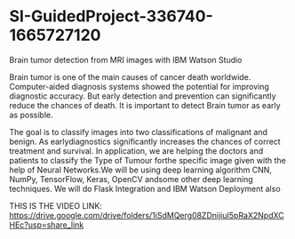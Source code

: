 # SI-GuidedProject-336740-1665727120
Brain tumor detection from MRI images with IBM Watson Studio

Brain tumor is one of the main causes of cancer death worldwide. Computer-aided diagnosis systems showed the potential for improving diagnostic accuracy. But early detection and prevention can significantly reduce the chances of death. It is important to detect Brain tumor as early as possible.

The goal is to classify images into two classifications of malignant and benign. As earlydiagnostics significantly increases the chances of correct treatment and survival. In application, we are helping the doctors and patients to classify the Type of Tumour forthe specific image given with the help of Neural Networks.We will be using deep learning algorithm CNN, NumPy, TensorFlow, Keras, OpenCV andsome other deep learning techniques. We will do Flask Integration and IBM Watson Deployment also

THIS IS THE VIDEO LINK: https://drive.google.com/drive/folders/1iSdMQerg08ZDnijiuI5pRaX2NpdXCHEc?usp=share_link
